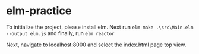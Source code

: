 # elm-practice

To initialize the project, please install elm. Next run `elm make .\src\Main.elm --output elm.js` and finally, run `elm reactor`

Next, navigate to localhost:8000 and select the index.html page top view.
